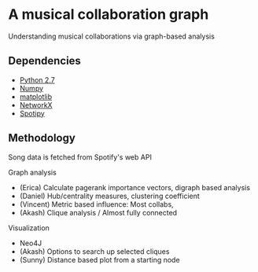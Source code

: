 # A musical collaboration graph
Understanding musical collaborations via graph-based analysis

## Dependencies
- [Python 2.7](https://www.python.org/)
- [Numpy](http://www.numpy.org/)
- [matplotlib](http://matplotlib.org/)
- [NetworkX](https://networkx.github.io/)
- [Spotipy](https://spotipy.readthedocs.io/en/latest/)

## Methodology
Song data is fetched from Spotify's web API

Graph analysis
- (Erica) Calculate pagerank importance vectors, digraph based analysis
- (Daniel) Hub/centrality measures, clustering coefficient
- (Vincent) Metric based influence: Most collabs, 
- (Akash) Clique analysis / Almost fully connected

Visualization
- Neo4J
- (Akash) Options to search up selected cliques
- (Sunny) Distance based plot from a starting node
